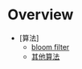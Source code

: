# Overview
* [算法]
	* [bloom filter](algorithm/bloom_filter.md)
	* [其他算法](algorithm/other_algorithms.md)
